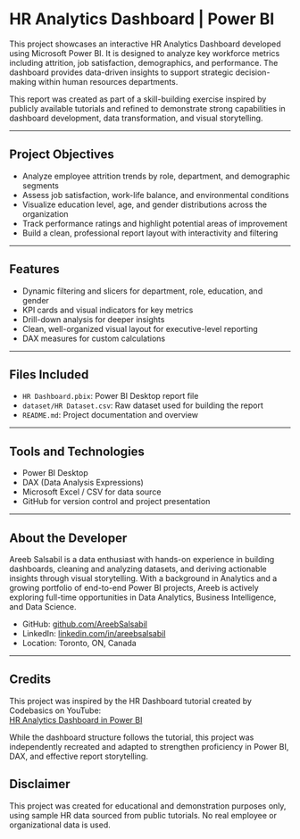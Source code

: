 # HR Analytics Dashboard | Power BI

This project showcases an interactive HR Analytics Dashboard developed using Microsoft Power BI. It is designed to analyze key workforce metrics including attrition, job satisfaction, demographics, and performance. The dashboard provides data-driven insights to support strategic decision-making within human resources departments.

This report was created as part of a skill-building exercise inspired by publicly available tutorials and refined to demonstrate strong capabilities in dashboard development, data transformation, and visual storytelling.

---

## Project Objectives

- Analyze employee attrition trends by role, department, and demographic segments
- Assess job satisfaction, work-life balance, and environmental conditions
- Visualize education level, age, and gender distributions across the organization
- Track performance ratings and highlight potential areas of improvement
- Build a clean, professional report layout with interactivity and filtering

---

## Features

- Dynamic filtering and slicers for department, role, education, and gender
- KPI cards and visual indicators for key metrics
- Drill-down analysis for deeper insights
- Clean, well-organized visual layout for executive-level reporting
- DAX measures for custom calculations

---

## Files Included

- `HR Dashboard.pbix`: Power BI Desktop report file
- `dataset/HR Dataset.csv`: Raw dataset used for building the report
- `README.md`: Project documentation and overview

---

## Tools and Technologies

- Power BI Desktop
- DAX (Data Analysis Expressions)
- Microsoft Excel / CSV for data source
- GitHub for version control and project presentation

---

## About the Developer

Areeb Salsabil is a data enthusiast with hands-on experience in building dashboards, cleaning and analyzing datasets, and deriving actionable insights through visual storytelling. With a background in Analytics and a growing portfolio of end-to-end Power BI projects, Areeb is actively exploring full-time opportunities in Data Analytics, Business Intelligence, and Data Science.

- GitHub: [github.com/AreebSalsabil](https://github.com/AreebSalsabil)
- LinkedIn: [linkedin.com/in/areebsalsabil](https://linkedin.com/in/areebsalsabil)
- Location: Toronto, ON, Canada

---

## Credits

This project was inspired by the HR Dashboard tutorial created by Codebasics on YouTube:  
[HR Analytics Dashboard in Power BI](https://www.youtube.com/watch?v=G80IrML3jnI)

While the dashboard structure follows the tutorial, this project was independently recreated and adapted to strengthen proficiency in Power BI, DAX, and effective report storytelling.

## Disclaimer

This project was created for educational and demonstration purposes only, using sample HR data sourced from public tutorials. No real employee or organizational data is used.
